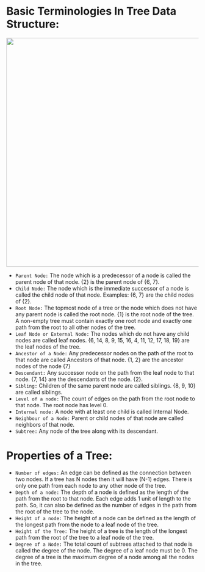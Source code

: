 # Basic Terminologies In Tree Data Structure:
<img src="https://media.geeksforgeeks.org/wp-content/cdn-uploads/20201129105858/Tree-Basic-Terminology.png" width="600px"></img>

- `Parent Node:` The node which is a predecessor of a node is called the parent node of that node. {2} is the parent node of {6, 7}.
- `Child Node:` The node which is the immediate successor of a node is called the child node of that node. Examples: {6, 7} are the child nodes of {2}.
- `Root Node:` The topmost node of a tree or the node which does not have any parent node is called the root node. {1} is the root node of the tree. A non-empty tree must contain exactly one root node and exactly one path from the root to all other nodes of the tree.
- `Leaf Node or External Node:` The nodes which do not have any child nodes are called leaf nodes. {6, 14, 8, 9, 15, 16, 4, 11, 12, 17, 18, 19} are the leaf nodes of the tree.
- `Ancestor of a Node:` Any predecessor nodes on the path of the root to that node are called Ancestors of that node. {1, 2} are the ancestor nodes of the node {7}
- `Descendant:` Any successor node on the path from the leaf node to that node. {7, 14} are the descendants of the node. {2}.
- `Sibling:` Children of the same parent node are called siblings. {8, 9, 10} are called siblings.
- `Level of a node:` The count of edges on the path from the root node to that node. The root node has level 0.
- `Internal node:` A node with at least one child is called Internal Node.
- `Neighbour of a Node:` Parent or child nodes of that node are called neighbors of that node.
- `Subtree:` Any node of the tree along with its descendant.

# Properties of a Tree:
- `Number of edges:` An edge can be defined as the connection between two nodes. If a tree has N nodes then it will have (N-1) edges. There is only one path from each node to any other node of the tree.
- `Depth of a node:` The depth of a node is defined as the length of the path from the root to that node. Each edge adds 1 unit of length to the path. So, it can also be defined as the number of edges in the path from the root of the tree to the node.
- `Height of a node:` The height of a node can be defined as the length of the longest path from the node to a leaf node of the tree.
- `Height of the Tree:` The height of a tree is the length of the longest path from the root of the tree to a leaf node of the tree.
- `Degree of a Node:` The total count of subtrees attached to that node is called the degree of the node. The degree of a leaf node must be 0. The degree of a tree is the maximum degree of a node among all the nodes in the tree.
